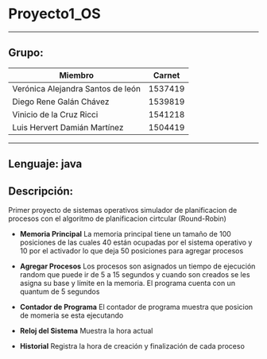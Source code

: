 # Proyecto1_OS
-----------------------------------------------------------------
## Grupo:
| Miembro | Carnet |
| ----------- | ----------- |
| Verónica Alejandra Santos de león  |  1537419  |
| Diego Rene Galán Chávez | 1539819 |
| Vinicio de la Cruz Ricci | 1541218 |
| Luis Hervert Damián Martínez | 1504419|
-----------------------------------------------------------------
**Lenguaje:** java
-----------------------------------------------------------------

## Descripción: 
 Primer proyecto de sistemas operativos simulador de planificacion de procesos con el algoritmo de planificacion cirtcular (Round-Robin)

 - **Memoria Principal** La memoria principal tiene un tamaño de 100 posiciones de las cuales 40 están ocupadas por el sistema operativo y 10 por el activador lo que deja 50 posiciones para agregar procesos

 - **Agregar Procesos** Los procesos son asignados un tiempo de ejecución random que puede ir de 5  a 15 segundos y cuando son creados se les asigna su base y límite en la memoria. El programa cuenta con un quantum de 5 segundos

 - **Contador de Programa** El contador de programa muestra que posicion de momeria se esta ejecutando

 - **Reloj del Sistema** Muestra la hora actual 

 - **Historial** Registra la hora de creación y finalización de cada proceso
